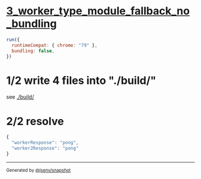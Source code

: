 # [3_worker_type_module_fallback_no_bundling](../../new_worker_type_module_build.test.mjs#L41)

```js
run({
  runtimeCompat: { chrome: "79" },
  bundling: false,
})
```

# 1/2 write 4 files into "./build/"

see [./build/](./build/)

# 2/2 resolve

```js
{
  "workerResponse": "pong",
  "worker2Response": "pong"
}
```

---

<sub>
  Generated by <a href="https://github.com/jsenv/core/tree/main/packages/independent/snapshot">@jsenv/snapshot</a>
</sub>
